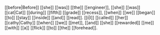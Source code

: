 [[before|Before]] [[she]] [[was]] [[the]] [[engineer]], [[she]] [[was]] [[cat|Cat]] [[during]] [[fifth]] [[grade]] [[recess]], [[when]] [[we]] [[began]] [[to]] [[stay]] [[inside]] [[and]] [[read]]. [[i|I]] [[called]] [[her]] [[cathy|Cathy]] [[when]] [[we]] [[met]], [[and]] [[she]] [[rewarded]] [[me]] [[with]] [[a]] [[flick]] [[to]] [[the]] [[forehead]].